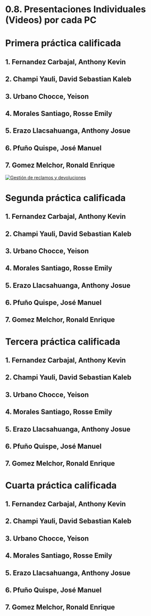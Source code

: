 # 0.8. Presentaciones Individuales (Videos) por cada PC

# Primera práctica calificada

## 1. Fernandez Carbajal, Anthony Kevin

## 2. Champi Yauli, David Sebastian Kaleb

## 3. Urbano Chocce, Yeison

## 4. Morales Santiago, Rosse Emily

## 5. Erazo Llacsahuanga, Anthony Josue

## 6. Pfuño Quispe, José Manuel

## 7. Gomez Melchor, Ronald Enrique
[![Gestión de reclamos y devoluciones](https://github.com/fiis-bd251/grupo5/0)](https://youtu.be/XYv8NEHs6m4)
# Segunda práctica calificada

## 1. Fernandez Carbajal, Anthony Kevin

## 2. Champi Yauli, David Sebastian Kaleb

## 3. Urbano Chocce, Yeison

## 4. Morales Santiago, Rosse Emily

## 5. Erazo Llacsahuanga, Anthony Josue

## 6. Pfuño Quispe, José Manuel

## 7. Gomez Melchor, Ronald Enrique

# Tercera práctica calificada

## 1. Fernandez Carbajal, Anthony Kevin

## 2. Champi Yauli, David Sebastian Kaleb

## 3. Urbano Chocce, Yeison

## 4. Morales Santiago, Rosse Emily

## 5. Erazo Llacsahuanga, Anthony Josue

## 6. Pfuño Quispe, José Manuel

## 7. Gomez Melchor, Ronald Enrique

# Cuarta práctica calificada

## 1. Fernandez Carbajal, Anthony Kevin

## 2. Champi Yauli, David Sebastian Kaleb

## 3. Urbano Chocce, Yeison

## 4. Morales Santiago, Rosse Emily

## 5. Erazo Llacsahuanga, Anthony Josue

## 6. Pfuño Quispe, José Manuel

## 7. Gomez Melchor, Ronald Enrique
